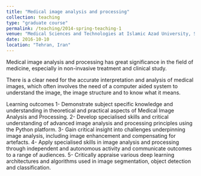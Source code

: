 ```yaml
---
title: "Medical image analysis and processing"
collection: teaching
type: "graduate course"
permalink: /teaching/2014-spring-teaching-1
venue: "Medical Sciences and Technologies at Islamic Azad University, Science and Research Branch"
date: 2016-10-10
location: "Tehran, Iran"
---
```


Medical image analysis and processing has great significance in the field of medicine, especially in non-invasive treatment and clinical study.

There is a clear need for the accurate interpretation and analysis of medical images, which often involves the need of a computer aided system to understand the image, the image structure and to know what it means.

Learning outcomes
1- Demonstrate subject specific knowledge and understanding in theoretical and practical aspects of Medical Image Analysis and Processing.
2- Develop specialised skills and critical understanding of advanced image analysis and processing principles using the Python platform.
3- Gain critical insight into challenges underpinning image analysis, including image enhancement and compensating for artefacts.
4- Apply specialised skills in image analysis and processing through independent and autonomous activity and communicate outcomes to a range of audiences.
5- Critically appraise various deep learning architectures and algorithms used in image segmentation, object detection and classification.

